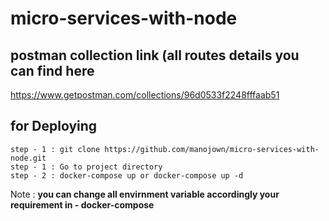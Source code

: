 # micro-services-with-node

## postman collection link (all routes details you can find here
  https://www.getpostman.com/collections/96d0533f2248fffaab51
  
## for Deploying
    step - 1 : git clone https://github.com/manojown/micro-services-with-node.git
    step - 1 : Go to project directory
    step - 2 : docker-compose up or docker-compose up -d

   
    
Note : **you can change all envirnment variable accordingly your requirement in - docker-compose**
    
